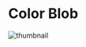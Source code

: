 # Color Blob

![thumbnail](https://github.com/riebschlager/touchdesigner-playground/blob/master/color-blob/thumbnail.png?raw=true)
